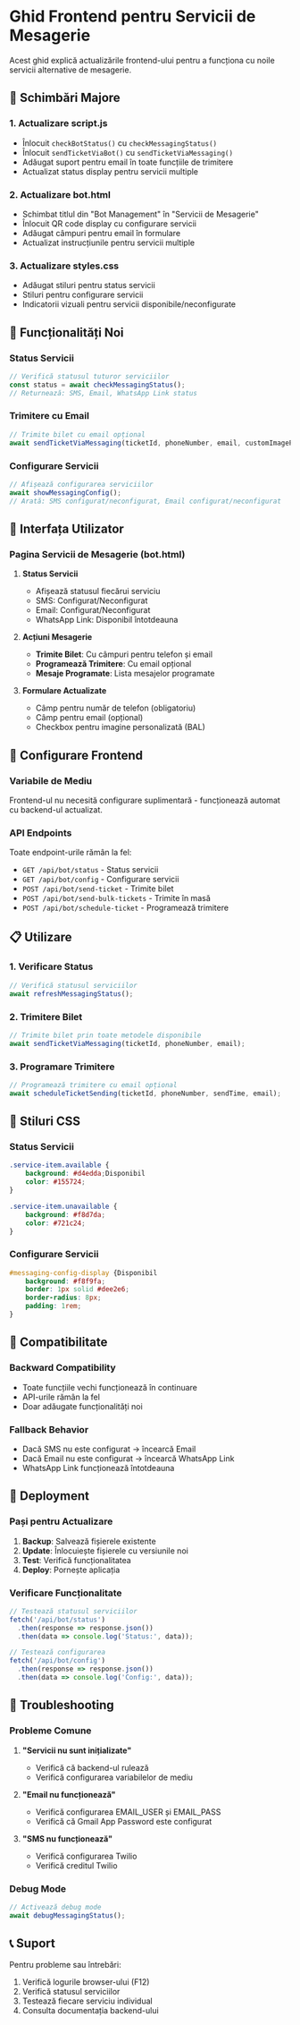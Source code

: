 # Ghid Frontend pentru Servicii de Mesagerie

Acest ghid explică actualizările frontend-ului pentru a funcționa cu noile servicii alternative de mesagerie.

## 🔄 **Schimbări Majore**

### 1. **Actualizare script.js**
- Înlocuit `checkBotStatus()` cu `checkMessagingStatus()`
- Înlocuit `sendTicketViaBot()` cu `sendTicketViaMessaging()`
- Adăugat suport pentru email în toate funcțiile de trimitere
- Actualizat status display pentru servicii multiple

### 2. **Actualizare bot.html**
- Schimbat titlul din "Bot Management" în "Servicii de Mesagerie"
- Înlocuit QR code display cu configurare servicii
- Adăugat câmpuri pentru email în formulare
- Actualizat instrucțiunile pentru servicii multiple

### 3. **Actualizare styles.css**
- Adăugat stiluri pentru status servicii
- Stiluri pentru configurare servicii
- Indicatorii vizuali pentru servicii disponibile/neconfigurate

## 📱 **Funcționalități Noi**

### **Status Servicii**
```javascript
// Verifică statusul tuturor serviciilor
const status = await checkMessagingStatus();
// Returnează: SMS, Email, WhatsApp Link status
```

### **Trimitere cu Email**
```javascript
// Trimite bilet cu email opțional
await sendTicketViaMessaging(ticketId, phoneNumber, email, customImagePath);
```

### **Configurare Servicii**
```javascript
// Afișează configurarea serviciilor
await showMessagingConfig();
// Arată: SMS configurat/neconfigurat, Email configurat/neconfigurat
```

## 🎯 **Interfața Utilizator**

### **Pagina Servicii de Mesagerie (bot.html)**

1. **Status Servicii**
   - Afișează statusul fiecărui serviciu
   - SMS: Configurat/Neconfigurat
   - Email: Configurat/Neconfigurat  
   - WhatsApp Link: Disponibil întotdeauna

2. **Acțiuni Mesagerie**
   - **Trimite Bilet**: Cu câmpuri pentru telefon și email
   - **Programează Trimitere**: Cu email opțional
   - **Mesaje Programate**: Lista mesajelor programate

3. **Formulare Actualizate**
   - Câmp pentru număr de telefon (obligatoriu)
   - Câmp pentru email (opțional)
   - Checkbox pentru imagine personalizată (BAL)

## 🔧 **Configurare Frontend**

### **Variabile de Mediu**
Frontend-ul nu necesită configurare suplimentară - funcționează automat cu backend-ul actualizat.

### **API Endpoints**
Toate endpoint-urile rămân la fel:
- `GET /api/bot/status` - Status servicii
- `GET /api/bot/config` - Configurare servicii  
- `POST /api/bot/send-ticket` - Trimite bilet
- `POST /api/bot/send-bulk-tickets` - Trimite în masă
- `POST /api/bot/schedule-ticket` - Programează trimitere

## 📋 **Utilizare**

### **1. Verificare Status**
```javascript
// Verifică statusul serviciilor
await refreshMessagingStatus();
```

### **2. Trimitere Bilet**
```javascript
// Trimite bilet prin toate metodele disponibile
await sendTicketViaMessaging(ticketId, phoneNumber, email);
```

### **3. Programare Trimitere**
```javascript
// Programează trimitere cu email opțional
await scheduleTicketSending(ticketId, phoneNumber, sendTime, email);
```

## 🎨 **Stiluri CSS**

### **Status Servicii**
```css
.service-item.available {
    background: #d4edda;Disponibil
    color: #155724;
}

.service-item.unavailable {
    background: #f8d7da;
    color: #721c24;
}
```

### **Configurare Servicii**
```css
#messaging-config-display {Disponibil
    background: #f8f9fa;
    border: 1px solid #dee2e6;
    border-radius: 8px;
    padding: 1rem;
}
```

## 🔄 **Compatibilitate**

### **Backward Compatibility**
- Toate funcțiile vechi funcționează în continuare
- API-urile rămân la fel
- Doar adăugate funcționalități noi

### **Fallback Behavior**
- Dacă SMS nu este configurat → încearcă Email
- Dacă Email nu este configurat → încearcă WhatsApp Link
- WhatsApp Link funcționează întotdeauna

## 🚀 **Deployment**

### **Pași pentru Actualizare**
1. **Backup**: Salvează fișierele existente
2. **Update**: Înlocuiește fișierele cu versiunile noi
3. **Test**: Verifică funcționalitatea
4. **Deploy**: Pornește aplicația

### **Verificare Funcționalitate**
```javascript
// Testează statusul serviciilor
fetch('/api/bot/status')
  .then(response => response.json())
  .then(data => console.log('Status:', data));

// Testează configurarea
fetch('/api/bot/config')
  .then(response => response.json())
  .then(data => console.log('Config:', data));
```

## 🐛 **Troubleshooting**

### **Probleme Comune**

1. **"Servicii nu sunt inițializate"**
   - Verifică că backend-ul rulează
   - Verifică configurarea variabilelor de mediu

2. **"Email nu funcționează"**
   - Verifică configurarea EMAIL_USER și EMAIL_PASS
   - Verifică că Gmail App Password este configurat

3. **"SMS nu funcționează"**
   - Verifică configurarea Twilio
   - Verifică creditul Twilio

### **Debug Mode**
```javascript
// Activează debug mode
await debugMessagingStatus();
```

## 📞 **Suport**

Pentru probleme sau întrebări:
1. Verifică logurile browser-ului (F12)
2. Verifică statusul serviciilor
3. Testează fiecare serviciu individual
4. Consulta documentația backend-ului
